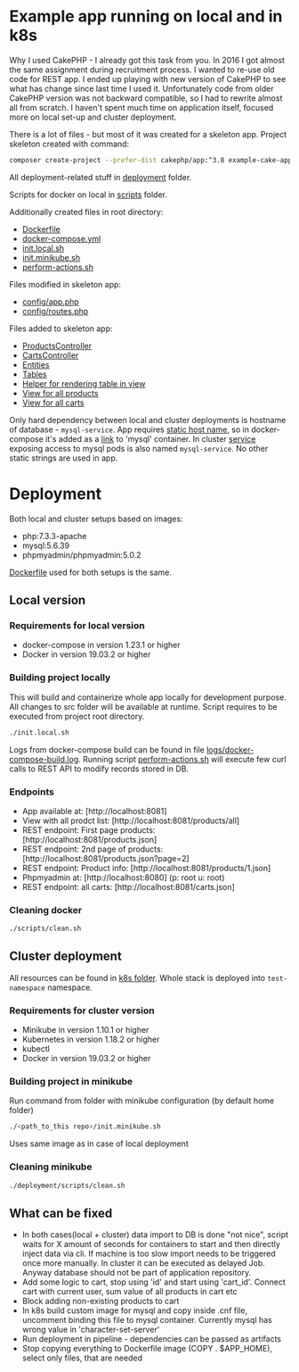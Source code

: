 # Example app running on local and in k8s

Why I used CakePHP - I already got this task from you. In 2016 I got almost the same assignment during recruitment process. I wanted to re-use old code for REST app. I ended up playing with new version of CakePHP to see what has change since last time I used it. Unfortunately code from older CakePHP version was not backward compatible, so I had to rewrite almost all from scratch. I haven't spent much time on application itself, focused more on local set-up and cluster deployment.

There is a lot of files - but most of it was created for a skeleton app. Project skeleton created with command:
```bash
composer create-project --prefer-dist cakephp/app:^3.8 example-cake-app
```
All deployment-related stuff in [deployment](deployment) folder.

Scripts for docker on local in [scripts](scripts) folder.

Additionally created files in root directory:
- [Dockerfile](Dockerfile)
- [docker-compose.yml](docker-compose.yml)
- [init.local.sh](init.local.sh)
- [init.minikube.sh](init.minikube.sh)
- [perform-actions.sh](scripts/perform-actions.sh)

Files modified in skeleton app:
- [config/app.php](config/app.php)
- [config/routes.php](config/routes.php)

Files added to skeleton app:
- [ProductsController](src/Controller/ProductsController.php)
- [CartsController](src/Controller/CartsController.php)
- [Entities](src/Model/Entity)
- [Tables](src/Model/Table)
- [Helper for rendering table in view](src/View/Helper/TableHelper.php)
- [View for all products](src/Template/Products/all.ctp)
- [View for all carts](src/Template/Carts/all.ctp)

Only hard dependency between local and cluster deployments is hostname of database - `mysql-service`. App requires [static host name](config/app.php#L259), so in docker-compose it's added as a [link](docker-compose.yml#L15) to 'mysql' container. In cluster [service](deployment/k8s/service-mysql.yml#L4) exposing access to mysql pods is also named `mysql-service`. No other static strings are used in app.

# Deployment

Both local and cluster setups based on images:
- php:7.3.3-apache
- mysql:5.6.39
- phpmyadmin/phpmyadmin:5.0.2

[Dockerfile](Dockerfile) used for both setups is the same.

## Local version

### Requirements for local version

- docker-compose in version 1.23.1 or higher
- Docker in version 19.03.2 or higher

### Building project locally
 
This will build and containerize whole app locally for development purpose. All changes to src folder will be available at runtime. Script requires to be executed from project root directory.
```bash
./init.local.sh
```
Logs from docker-compose build can be found in file [logs/docker-compose-build.log](logs/docker-compose-build.log).
Running script [perform-actions.sh](scripts/perform-actions.sh) will execute few curl calls to REST API to modify records stored in DB. 

### Endpoints

- App available at: [http://localhost:8081]
- View with all prodct list: [http://localhost:8081/products/all]
- REST endpoint: First page products: [http://localhost:8081/products.json]
- REST endpoint: 2nd page of products: [http://localhost:8081/products.json?page=2]
- REST endpoint: Product info: [http://localhost:8081/products/1.json]
- Phpmyadmin at: [http://localhost:8080] (p: root u: root)
- REST endpoint: all carts: [http://localhost:8081/carts.json]

### Cleaning docker

```bash
./scripts/clean.sh
```

## Cluster deployment

All resources can be found in [k8s folder](deployment/k8s). Whole stack is deployed into `test-namespace` namespace. 

### Requirements for cluster version

- Minikube in version 1.10.1 or higher
- Kubernetes in version 1.18.2 or higher
- kubectl
- Docker in version 19.03.2 or higher

### Building project in minikube

Run command from folder with minikube configuration (by default home folder)
```bash
./<path_to_this repo>/init.minikube.sh
```
Uses same image as in case of local deployment

### Cleaning minikube

```bash
./deployment/scripts/clean.sh
```

## What can be fixed
- In both cases(local + cluster) data import to DB is done "not nice", script waits for X amount of seconds for containers to start and then directly inject data via cli. If machine is too slow import needs to be triggered once more manually. In cluster it can be executed as delayed Job. Anyway database should not be part of application repository.
- Add some logic to cart, stop using 'id' and start using 'cart_id'. Connect cart with current user, sum value of all products in cart etc
- Block adding non-existing products to cart
- In k8s build custom image for mysql and copy inside .cnf file, uncomment binding this file to mysql container. Currently mysql has wrong value in 'character-set-server'
- Run deployment in pipeline - dependencies can be passed as artifacts
- Stop copying everything to Dockerfile image (COPY . $APP_HOME), select only files, that are needed